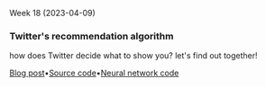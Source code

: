 Week 18 (2023-04-09)

### Twitter's recommendation algorithm

how does Twitter decide what to show you? let's find out together!

[Blog post](https://blog.twitter.com/engineering/en_us/topics/open-source/2023/twitter-recommendation-algorithm)•[Source code](https://github.com/twitter/the-algorithm)•[Neural network code](https://github.com/twitter/the-algorithm-ml)